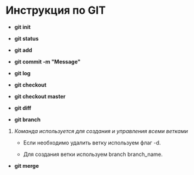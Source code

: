 # Инструкция по GIT

* **git init**

* **git status**

* **git add**

* **git commit -m "Message"**

* **git log**

* **git checkout**

* **git checkout master**

* **git diff**

* **git branch**

1. *Команда используется для создания и управления всеми ветками*

   * Если необходимо удалить ветку используем флаг -d.

   * Для создания ветки используем branch branch_name.   

* **git merge**